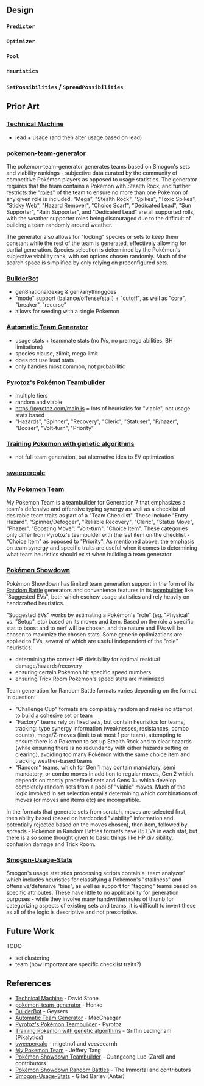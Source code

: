 ## Design

### `Predictor`

### `Optimizer`

### `Pool`

### `Heuristics`

### `SetPossibilities` / `SpreadPossibilities`

## Prior Art

### [Technical Machine][0]

- lead + usage (and then alter usage based on lead)

### [pokemon-team-generator][1]

The pokemon-team-generator generates teams based on Smogon's sets and viability rankings -
subjective data curated by the community of competitive Pokémon players as opposed to usage
statistics. The generator requires that the team contains a Pokémon with Stealth Rock, and further
restricts the "[roles](https://github.com/Honko/pokemon-team-generator/blob/master/js/roles.js)" of
the team to ensure no more than one Pokémon of any given role is included.  "Mega", "Stealth Rock", "Spikes", "Toxic Spikes", "Sticky Web", "Hazard Remover", "Choice Scarf", "Dedicated Lead", "Sun Supporter", "Rain Supporter", and "Dedicated Lead" are all supported rolls, with the weather
supporter roles being discouraged due to the difficult of building a team randomly around weather.

The generator also allows for "locking" species or sets to keep them constant while the rest of the
team is generated, effectively allowing for partial generation. Species selection is determined by
the Pokémon's subjective viability rank, with set options chosen randomly. Much of the search space
is simplified by only relying on preconfigured sets.

### [BuilderBot][2]

- gen8nationaldexag & gen7anythinggoes
- "mode" support (balance/offense/stall) + "cutoff", as well as "core", "breaker", "recurse"
- allows for seeding with a single Pokemon

### [Automatic Team Generator][3]

- usage stats + teammate stats (no IVs, no premega abilities, BH limitations)
- species clause, zlimit, mega limit
- does not use lead stats
- only handles most common, not probabilitic

### [Pyrotoz's Pokémon Teambuilder][4]

- multiple tiers
- random and viable
- https://pyrotoz.com/main.js = lots of heuristics for "viable", not usage stats based
- "Hazards", "Spinner", "Recovery", "Cleric", "Statuser", "P/hazer", "Booser", "Volt-turn", "Priority"

### [Training Pokemon with genetic algorithms][5]

- not full team generation, but alternative idea to EV optimization

### [sweepercalc][6]

### [My Pokemon Team][7]

My Pokemon Team is a teambuilder for Generation 7 that emphasizes a team's defensive and offensive
typing synergy as well as a checklist of desirable team traits as part of a "Team Checklist". These
include "Entry Hazard", "Spinner/Defogger", "Reliable Recovery", "Cleric", "Status Move", "Phazer",
"Boosting Move", "Volt-turn", "Choice Item". These categories only differ from Pyrotoz's teambulder
with the last item on the checklist - "Choice Item" as opposed to "Priority". As mentioned above,
the emphasis on team synergy and specific traits are useful when it comes to determining what team
heuristics should exist when building a team generator.

### [Pokémon Showdown](https://github.com/smogon/pokemon-showdown)

Pokémon Showdown has limited team generation support in the form of its [Random Battle][9]
generators and convenience features in its [teambuilder][8] like 'Suggested EVs", both which eschew
usage statistics and rely heavily on handcrafted heuristics.

"Suggested EVs" works by estimating a Pokémon's "role" (eg. "Physical" vs. "Setup", etc) based on
its moves and item. Based on the role a specific stat to boost and to nerf will be chosen, and the
nature and EVs will be chosen to maximize the chosen stats. Some generic optimizations are applied
to EVs, several of which are useful independent of the "role" heuristics:

- determining the correct HP divisibility for optimal residual damage/hazards/recovery
- ensuring certain Pokémon hit specific speed numbers
- ensuring Trick Room Pokémon's speed stats are minimized

Team generation for Random Battle formats varies depending on the format in question:

- "Challenge Cup" formats are completely random and make no attempt to build a cohesive set or team
- "Factory" teams rely on fixed sets, but contain heuristics for teams, tracking: type synergy
  information (weaknesses, resistances, combo counts), mega/Z-moves (limit to at most 1 per team),
  attempting to ensure there is a Pokemon to set up Stealth Rock and to clear hazards (while
  ensuring there is no redundancy with either hazards setting or clearing), avoiding too many
  Pokémon with the same choice item and tracking weather-based teams
- "Random" teams, which for Gen 1 may contain mandatory, semi mandatory, or combo moves in addition
  to regular moves, Gen 2 which depends on mostly predefined sets and Gens 3+ which develop
  completely random sets from a pool of "viable" moves. Much of the logic involved in set selection
  entails determining which combinations of moves (or moves and items etc) are incompatible.

In the formats that generate sets from scratch, moves are selected first, then ability based (based
on hardcoded "viability" information and potentially rejected based on the moves chosen), then item,
followed by spreads - Pokémon in Random Battles formats have 85 EVs in each stat, but there is also
some thought given to basic things like HP divisibility, confusion damage and Trick Room.

### [Smogon-Usage-Stats][10]

Smogon's usage statistics processing scripts contain a 'team analyzer' which includes heuristics for
classifying a Pokémon's "stalliness" and offensive/defensive "bias", as well as support for
"tagging" teams based on specific attributes. These have little to no applicability for generation
purposes - while they involve many handwritten rules of thumb for categorizing aspects of existing
sets and teams, it is difficult to invert these as all of the logic is descriptive and not
prescriptive.

## Future Work

TODO

- set clustering
- team (how important are specific checklist traits?)

## References

- [Technical Machine][0] - David Stone
- [pokemon-team-generator][1] - Honko
- [BuilderBot][2] - Geysers
- [Automatic Team Generator][3] - MacChaegar
- [Pyrotoz's Pokémon Teambuilder][4] - Pyrotoz
- [Training Pokemon with genetic algorithms][5] - Griffin Ledingham (Pikalytics)
- [sweepercalc][6] - migetno1 and veeveearnh
- [My Pokemon Team][7] - Jeffery Tang
- [Pokémon Showdown Teambuilder][8] - Guangcong Luo (Zarel) and contributors
- [Pokémon Showdown Random Battles][9] - The Immortal and contributors
- [Smogon-Usage-Stats][10] - Gilad Barlev (Antar)

[0]: http://doublewise.net/pokemon/team_building/
[1]: https://github.com/Honko/pokemon-team-generator
[2]: https://github.com/Geyserexe/BuilderBot
[3]: https://www.smogon.com/forums/threads/an-automatic-team-generator-using-usage-stats.3646312/
[4]: https://pyrotoz.com
[5]: https://griffinledingham.me/post/001-genetics
[6]: https://github.com/migetno1/migetno1.github.io
[7]: https://github.com/projeffboy/my-pokemon-team
[8]: https://github.com/smogon/pokemon-showdown-client/blob/master/src/battle-tooltips.ts
[9]: https://github.com/smogon/pokemon-showdown/blob/master/data/random-teams.ts
[10]: https://github.com/Antar1011/Smogon-Usage-Stats/blob/master/TA.py
